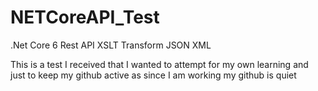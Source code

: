 # NETCoreAPI_Test
.Net Core 6
Rest API
XSLT
Transform
JSON
XML

This is a test I received that I wanted to attempt for my own learning and just to keep my github active as since I am working my github is quiet
